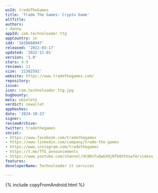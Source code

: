 ```yaml
---
wsId: tradeTheGames
title: 'Trade The Games: Crypto Game'
altTitle: 
authors:
- danny
appId: com.technoloader.ttg
appCountry: in
idd: '1610688947'
released: '2022-03-17'
updated: '2022-11-01'
version: '1.8'
stars: 4.9
reviews: 11
size: '22382592'
website: https://www.tradethegames.com/
repository: 
issue: 
icon: com.technoloader.ttg.jpg
bugbounty: 
meta: obsolete
verdict: nowallet
appHashes: 
date: '2024-10-23'
signer: 
reviewArchive: 
twitter: tradethegames
social:
- https://www.facebook.com/tradethegames
- https://www.linkedin.com/company/trade-the-games
- https://www.instagram.com/tradethegames
- https://t.me/TTG_announcements
- https://www.youtube.com/channel/UC0KnTuQwGX0jNTkQYhVswfA/videos
features: 
developerName: Technoloader it services

---
```


{% include copyFromAndroid.html %}